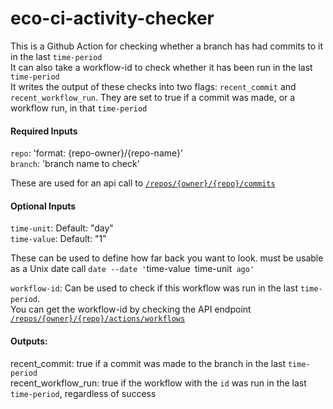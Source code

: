 # eco-ci-activity-checker

This is a Github Action for checking whether a branch has had commits to it in the last `time-period`  
It can also take a workflow-id to check whether it has been run in the last `time-period`  
It writes the output of these checks into two flags: `recent_commit` and `recent_workflow_run`. They are set to true if a commit was made, or a workflow run, in that `time-period`

#### Required Inputs
`repo`: 'format: {repo-owner}/{repo-name}'  
`branch`: 'branch name to check'  

These are used for an api call to [`/repos/{owner}/{repo}/commits`](https://docs.github.com/en/rest/commits/commits?apiVersion=2022-11-28#list-commits)

#### Optional Inputs
`time-unit`: Default: "day"  
`time-value`: Default: "1"  

These can be used to define how far back you want to look. must be usable as a Unix date call
`date --date '`time-value` `time-unit` ago'`

`workflow-id`: Can be used to check if this workflow was run in the last `time-period`.  
You can get the workflow-id by checking the API endpoint [`/repos/{owner}/{repo}/actions/workflows`](https://docs.github.com/en/rest/actions/workflows?apiVersion=2022-11-28#list-repository-workflows)

#### Outputs:
recent_commit: true if a commit was made to the branch in the last `time-period`  
recent_workflow_run: true if the workflow with the `id` was run in the last `time-period`, regardless of success
